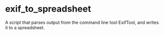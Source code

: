 # exif_to_spreadsheet
A script that parses output from the command line tool ExifTool, and writes it to a spreadsheet. 
